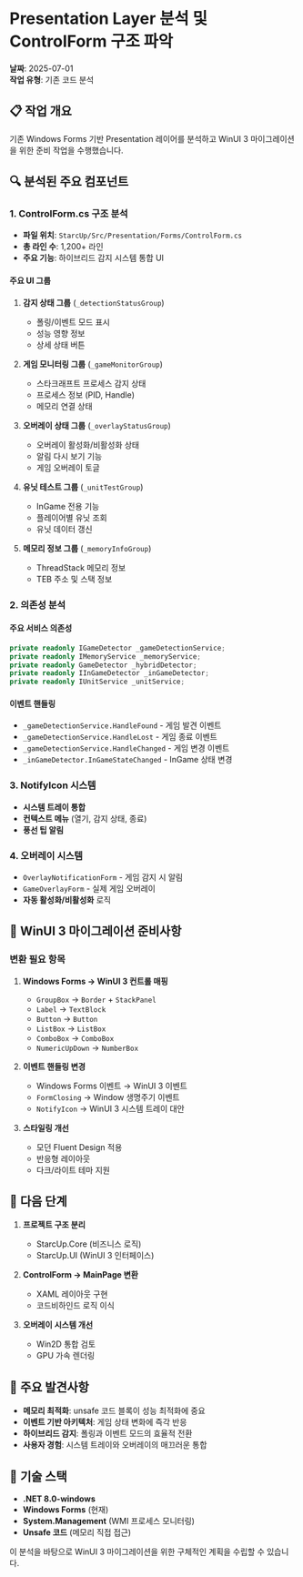 # Presentation Layer 분석 및 ControlForm 구조 파악

**날짜**: 2025-07-01  
**작업 유형**: 기존 코드 분석

## 📋 작업 개요

기존 Windows Forms 기반 Presentation 레이어를 분석하고 WinUI 3 마이그레이션을 위한 준비 작업을 수행했습니다.

## 🔍 분석된 주요 컴포넌트

### 1. ControlForm.cs 구조 분석
- **파일 위치**: `StarcUp/Src/Presentation/Forms/ControlForm.cs`
- **총 라인 수**: 1,200+ 라인
- **주요 기능**: 하이브리드 감지 시스템 통합 UI

#### 주요 UI 그룹
1. **감지 상태 그룹** (`_detectionStatusGroup`)
   - 폴링/이벤트 모드 표시
   - 성능 영향 정보
   - 상세 상태 버튼

2. **게임 모니터링 그룹** (`_gameMonitorGroup`)
   - 스타크래프트 프로세스 감지 상태
   - 프로세스 정보 (PID, Handle)
   - 메모리 연결 상태

3. **오버레이 상태 그룹** (`_overlayStatusGroup`)
   - 오버레이 활성화/비활성화 상태
   - 알림 다시 보기 기능
   - 게임 오버레이 토글

4. **유닛 테스트 그룹** (`_unitTestGroup`)
   - InGame 전용 기능
   - 플레이어별 유닛 조회
   - 유닛 데이터 갱신

5. **메모리 정보 그룹** (`_memoryInfoGroup`)
   - ThreadStack 메모리 정보
   - TEB 주소 및 스택 정보

### 2. 의존성 분석

#### 주요 서비스 의존성
```csharp
private readonly IGameDetector _gameDetectionService;
private readonly IMemoryService _memoryService;
private readonly GameDetector _hybridDetector;
private readonly IInGameDetector _inGameDetector;
private readonly IUnitService _unitService;
```

#### 이벤트 핸들링
- `_gameDetectionService.HandleFound` - 게임 발견 이벤트
- `_gameDetectionService.HandleLost` - 게임 종료 이벤트
- `_gameDetectionService.HandleChanged` - 게임 변경 이벤트
- `_inGameDetector.InGameStateChanged` - InGame 상태 변경

### 3. NotifyIcon 시스템
- **시스템 트레이 통합**
- **컨텍스트 메뉴** (열기, 감지 상태, 종료)
- **풍선 팁 알림**

### 4. 오버레이 시스템
- `OverlayNotificationForm` - 게임 감지 시 알림
- `GameOverlayForm` - 실제 게임 오버레이
- **자동 활성화/비활성화** 로직

## 🎯 WinUI 3 마이그레이션 준비사항

### 변환 필요 항목
1. **Windows Forms → WinUI 3 컨트롤 매핑**
   - `GroupBox` → `Border` + `StackPanel`
   - `Label` → `TextBlock`
   - `Button` → `Button`
   - `ListBox` → `ListBox`
   - `ComboBox` → `ComboBox`
   - `NumericUpDown` → `NumberBox`

2. **이벤트 핸들링 변경**
   - Windows Forms 이벤트 → WinUI 3 이벤트
   - `FormClosing` → Window 생명주기 이벤트
   - `NotifyIcon` → WinUI 3 시스템 트레이 대안

3. **스타일링 개선**
   - 모던 Fluent Design 적용
   - 반응형 레이아웃
   - 다크/라이트 테마 지원

## 🚀 다음 단계

1. **프로젝트 구조 분리**
   - StarcUp.Core (비즈니스 로직)
   - StarcUp.UI (WinUI 3 인터페이스)

2. **ControlForm → MainPage 변환**
   - XAML 레이아웃 구현
   - 코드비하인드 로직 이식

3. **오버레이 시스템 개선**
   - Win2D 통합 검토
   - GPU 가속 렌더링

## 📝 주요 발견사항

- **메모리 최적화**: unsafe 코드 블록이 성능 최적화에 중요
- **이벤트 기반 아키텍처**: 게임 상태 변화에 즉각 반응
- **하이브리드 감지**: 폴링과 이벤트 모드의 효율적 전환
- **사용자 경험**: 시스템 트레이와 오버레이의 매끄러운 통합

## 🔧 기술 스택

- **.NET 8.0-windows**
- **Windows Forms** (현재)
- **System.Management** (WMI 프로세스 모니터링)
- **Unsafe 코드** (메모리 직접 접근)

이 분석을 바탕으로 WinUI 3 마이그레이션을 위한 구체적인 계획을 수립할 수 있습니다.